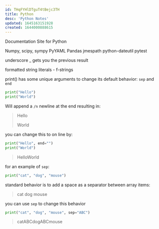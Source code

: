 ```yaml
---
id: THqFYHlDTguT4tBejc3TH
title: Python
desc: 'Python Notes'
updated: 1645163151928
created: 1644000888615
---
```

Documentation Site for Python

Numpy, scipy, sympy PyYAML Pandas jmespath python-dateutil pytest

underscore _ gets you the previous result

formatted string literals - f-strings

print() has some unique arguments to change its default behavior: ```sep``` and ```end```

```Python
print("Hello")
print("World")
```

Will append a ```/n``` newline at the end resulting in:

> Hello
>
> World

you can change this to on line by:

```Python
print("Hello", end="")
print("World")
```

> HelloWorld

for an example of `sep`:

```python
print("cat", "dog", "mouse")
```

standard behavior is to add a space as a separator between array items:

> cat dog mouse

you can use `sep` to change this behavior

```python
print("cat", "dog", "mouse", sep="ABC")
```

> catABCdogABCmouse
